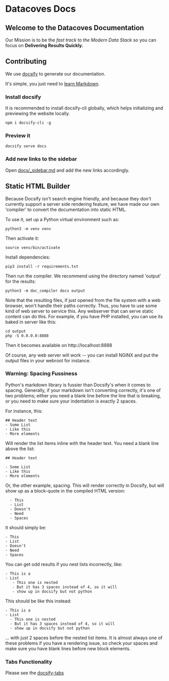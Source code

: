 # Datacoves Docs

## Welcome to the Datacoves Documentation

Our Mission is to be the _fast track to the Modern Data Stack_ so you can focus on **Delivering Results Quickly.**

## Contributing

We use [docsify](https://docsify.js.org/) to generate our documentation.

It's simple, you just need to [learn Markdown](https://jhildenbiddle.github.io/docsify-themeable/#/markdown).

### Install docsify

It is recommended to install docsify-cli globally, which helps initializing and previewing the website locally.

```shell
npm i docsify-cli -g
```

### Preview it

```shell
docsify serve docs
```

### Add new links to the sidebar

Open [docs/\_sidebar.md](docs/_sidebar.md) and add the new links accordingly.

## Static HTML Builder

Because Docsify isn't search engine friendly, and because they don't currently support a server side rendering feature, we have made our own 'compiler' to convert the documentation into static HTML.

To use it, set up a Python virtual environment such as:

```
python3 -m venv venv
```

Then activate it:

```
source venv/bin/activate
```

Install dependencies:

```
pip3 install -r requirements.txt
```

Then run the compiler.  We recommend using the directory named 'output' for the results:

```
python3 -m doc_compiler docs output
```

Note that the resulting files, if just opened from the file system with a web browser, won't handle their paths correctly.  Thus, you have to use some kind of web server to service this.  Any webserver that can serve static content can do this.  For example, if you have PHP installed, you can use its baked in server like this:

```
cd output
php -S 0.0.0.0:8888
```

Then it becomes available on http://localhost:8888

Of course, any web server will work -- you can install NGINX and put the output files in your webroot for instance.


### Warning: Spacing Fussiness

Python's markdown library is fussier than Docsify's when it comes to spacing.  Generally, if your markdown isn't converting correctly, it's one of two problems; either you need a blank line before the line that is breaking, or you need to make sure your indentation is exactly 2 spaces.

For instance, this:

```
## Header text
- Some List
- Like this
- More elements
```

Will render the list items inline with the header text.  You need a blank line above the list:

```
## Header text

- Some List
- Like this
- More elements
```

Or, the other example, spacing.  This will render correctly in Docsify, but will show up as a block-quote in the compiled HTML version:

```
  - This
  - List
  - Doesn't
  - Need
  - Spaces
```

It should simply be:

```
- This
- List
- Doesn't
- Need
- Spaces
```

You can get odd results if you nest lists incorrectly, like:

```
- This is a
- List
   - This one is nested
   - But it has 3 spaces instead of 4, so it will
   - show up in docsify but not python
```

This should be like this instead:

```
- This is a
- List
  - This one is nested
  - But it has 3 spaces instead of 4, so it will
  - show up in docsify but not python
```

... with just 2 spaces before the nested list items.  It is almost always one of these problems if you have a rendering issue, so check your spaces and make sure you have blank lines before new block elements.

### Tabs Functionality

Please see the [docsify-tabs](https://jhildenbiddle.github.io/docsify-tabs/#/) 
